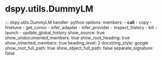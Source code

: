 # dspy.utils.DummyLM

::: dspy.utils.DummyLM
    handler: python
    options:
        members:
            - __call__
            - copy
            - finetune
            - get_convo
            - infer_adapter
            - infer_provider
            - inspect_history
            - kill
            - launch
            - update_global_history
        show_source: true
        show_undocumented_members: true
        show_root_heading: true
        show_inherited_members: true
        heading_level: 2
        docstring_style: google
        show_root_full_path: true
        show_object_full_path: false
        separate_signature: false
